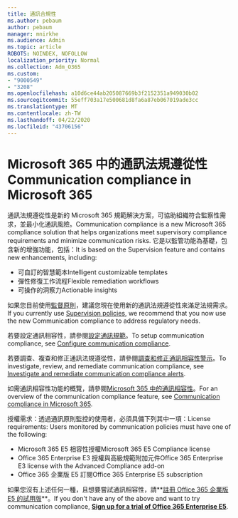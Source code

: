 ```yaml
---
title: 通訊合規性
ms.author: pebaum
author: pebaum
manager: mnirkhe
ms.audience: Admin
ms.topic: article
ROBOTS: NOINDEX, NOFOLLOW
localization_priority: Normal
ms.collection: Adm_O365
ms.custom:
- "9000549"
- "3208"
ms.openlocfilehash: a10d6ce44ab205087669b3f2152351a949030b02
ms.sourcegitcommit: 55eff703a17e500681d8fa6a87eb067019ade3cc
ms.translationtype: MT
ms.contentlocale: zh-TW
ms.lasthandoff: 04/22/2020
ms.locfileid: "43706156"
---
```

# <a name="communication-compliance-in-microsoft-365"></a><span data-ttu-id="06282-102">Microsoft 365 中的通訊法規遵從性</span><span class="sxs-lookup"><span data-stu-id="06282-102">Communication compliance in Microsoft 365</span></span>

<span data-ttu-id="06282-103">通訊法規遵從性是新的 Microsoft 365 規範解決方案，可協助組織符合監察性需求，並最小化通訊風險。</span><span class="sxs-lookup"><span data-stu-id="06282-103">Communication compliance is a new Microsoft 365 compliance solution that helps organizations meet supervisory compliance requirements and minimize communication risks.</span></span> <span data-ttu-id="06282-104">它是以監管功能為基礎，包含新的增強功能，包括：</span><span class="sxs-lookup"><span data-stu-id="06282-104">It is based on the Supervision feature and contains new enhancements, including:</span></span>

- <span data-ttu-id="06282-105">可自訂的智慧範本</span><span class="sxs-lookup"><span data-stu-id="06282-105">Intelligent customizable templates</span></span>
- <span data-ttu-id="06282-106">彈性修復工作流程</span><span class="sxs-lookup"><span data-stu-id="06282-106">Flexible remediation workflows</span></span>
- <span data-ttu-id="06282-107">可操作的洞察力</span><span class="sxs-lookup"><span data-stu-id="06282-107">Actionable insights</span></span>

<span data-ttu-id="06282-108">如果您目前使用[監督原則](https://docs.microsoft.com/microsoft-365/compliance/supervision-policies)，建議您現在使用新的通訊法規遵從性來滿足法規需求。</span><span class="sxs-lookup"><span data-stu-id="06282-108">If you currently use [Supervision policies](https://docs.microsoft.com/microsoft-365/compliance/supervision-policies), we recommend that you now use the new Communication compliance to address regulatory needs.</span></span>

<span data-ttu-id="06282-109">若要設定通訊相容性，請參閱[設定通訊規範](https://docs.microsoft.com/microsoft-365/compliance/communication-compliance-configure)。</span><span class="sxs-lookup"><span data-stu-id="06282-109">To setup communication compliance, see [Configure communication compliance](https://docs.microsoft.com/microsoft-365/compliance/communication-compliance-configure).</span></span>

<span data-ttu-id="06282-110">若要調查、複查和修正通訊法規遵從性，請參閱[調查和修正通訊相容性警示](https://docs.microsoft.com/microsoft-365/compliance/communication-compliance-investigate-remediate)。</span><span class="sxs-lookup"><span data-stu-id="06282-110">To investigate, review, and remediate communication compliance, see [Investigate and remediate communication compliance alerts](https://docs.microsoft.com/microsoft-365/compliance/communication-compliance-investigate-remediate).</span></span>

<span data-ttu-id="06282-111">如需通訊相容性功能的概覽，請參閱[Microsoft 365 中的通訊相容性](https://docs.microsoft.com/microsoft-365/compliance/communication-compliance)。</span><span class="sxs-lookup"><span data-stu-id="06282-111">For an overview of the communication compliance feature, see [Communication compliance in Microsoft 365](https://docs.microsoft.com/microsoft-365/compliance/communication-compliance).</span></span>

<span data-ttu-id="06282-112">授權需求：透過通訊原則監控的使用者，必須具備下列其中一項：</span><span class="sxs-lookup"><span data-stu-id="06282-112">License requirements: Users monitored by communication policies must have one of the following:</span></span>

- <span data-ttu-id="06282-113">Microsoft 365 E5 相容性授權</span><span class="sxs-lookup"><span data-stu-id="06282-113">Microsoft 365 E5 Compliance license</span></span>
- <span data-ttu-id="06282-114">Office 365 Enterprise E3 授權與高級規範附加元件</span><span class="sxs-lookup"><span data-stu-id="06282-114">Office 365 Enterprise E3 license with the Advanced Compliance add-on</span></span>
- <span data-ttu-id="06282-115">Office 365 企業版 E5 訂閱</span><span class="sxs-lookup"><span data-stu-id="06282-115">Office 365 Enterprise E5 subscription</span></span>

<span data-ttu-id="06282-116">如果您沒有上述任何一種，且想要嘗試通訊相容性，請**[註冊 Office 365 企業版 E5 的試用版](https://go.microsoft.com/fwlink/p/?LinkID=698279)**。</span><span class="sxs-lookup"><span data-stu-id="06282-116">If you don't have any of the above and want to try communication compliance, **[Sign up for a trial of Office 365 Enterprise E5](https://go.microsoft.com/fwlink/p/?LinkID=698279)**.</span></span>